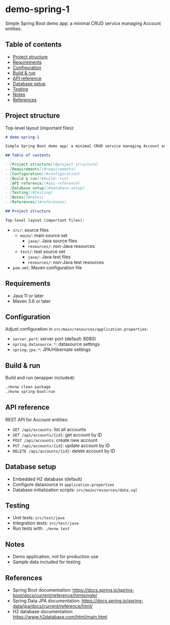 # demo-spring-1

Simple Spring Boot demo app: a minimal CRUD service managing Account entities.

## Table of contents

- [Project structure](#project-structure)
- [Requirements](#requirements)
- [Configuration](#configuration)
- [Build & run](#build--run)
- [API reference](#api-reference)
- [Database setup](#database-setup)
- [Testing](#testing)
- [Notes](#notes)
- [References](#references)

## Project structure

Top-level layout (important files):

```markdown
# demo-spring-1

Simple Spring Boot demo app: a minimal CRUD service managing Account entities.

## Table of contents

- [Project structure](#project-structure)
- [Requirements](#requirements)
- [Configuration](#configuration)
- [Build & run](#build--run)
- [API reference](#api-reference)
- [Database setup](#database-setup)
- [Testing](#testing)
- [Notes](#notes)
- [References](#references)

## Project structure

Top-level layout (important files):
```

- `src/`: source files
  - `main/`: main source set
    - `java/`: Java source files
    - `resources/`: non-Java resources
  - `test/`: test source set
    - `java/`: Java test files
    - `resources/`: non-Java test resources
- `pom.xml`: Maven configuration file

## Requirements

- Java 11 or later
- Maven 3.6 or later

## Configuration

Adjust configuration in `src/main/resources/application.properties`:

- `server.port`: server port (default: 8080)
- `spring.datasource.*`: datasource settings
- `spring.jpa.*`: JPA/Hibernate settings

## Build & run

Build and run (wrapper included):

```sh
./mvnw clean package
./mvnw spring-boot:run
```

## API reference

REST API for Account entities:

- `GET /api/accounts`: list all accounts
- `GET /api/accounts/{id}`: get account by ID
- `POST /api/accounts`: create new account
- `PUT /api/accounts/{id}`: update account by ID
- `DELETE /api/accounts/{id}`: delete account by ID

## Database setup

- Embedded H2 database (default)
- Configure datasource in `application.properties`
- Database initialization scripts: `src/main/resources/data.sql`

## Testing

- Unit tests: `src/test/java`
- Integration tests: `src/test/java`
- Run tests with: `./mvnw test`

## Notes

- Demo application, not for production use
- Sample data included for testing

## References

- Spring Boot documentation: https://docs.spring.io/spring-boot/docs/current/reference/htmlsingle/
- Spring Data JPA documentation: https://docs.spring.io/spring-data/jpa/docs/current/reference/html/
- H2 database documentation: https://www.h2database.com/html/main.html

```

```
